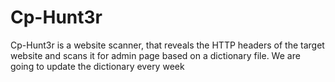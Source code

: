 # Cp-Hunt3r
Cp-Hunt3r is a website scanner, that reveals the HTTP headers of the target website and scans it for admin page based on a dictionary file. We are going to update the dictionary every week
